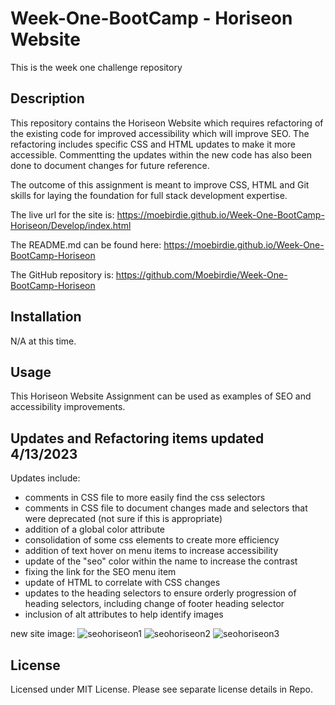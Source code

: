 # Week-One-BootCamp - Horiseon Website
This is the week one challenge repository


## Description
This repository contains the Horiseon Website which requires refactoring of the existing code for improved accessibility which will improve SEO. The refactoring includes specific CSS and HTML updates to make it more accessible. Commentting the updates within the new code has also been done to document changes for future reference. 

The outcome of this assignment is meant to improve CSS, HTML and Git skills for laying the foundation for full stack development expertise.

The live url for the site is: https://moebirdie.github.io/Week-One-BootCamp-Horiseon/Develop/index.html

The README.md can be found here: https://moebirdie.github.io/Week-One-BootCamp-Horiseon

The GitHub repository is:  https://github.com/Moebirdie/Week-One-BootCamp-Horiseon

## Installation
N/A at this time.


## Usage

This Horiseon Website Assignment can be used as examples of SEO and accessibility improvements. 


## Updates and Refactoring items updated 4/13/2023
Updates include:
- comments in CSS file to more easily find the css selectors
- comments in CSS file to document changes made and selectors that were deprecated (not sure if this is appropriate)
- addition of a global color attribute
- consolidation of some css elements to create more efficiency
- addition of text hover on menu items to increase accessibility
- update of the "seo" color within the name to increase the contrast
- fixing the link for the SEO menu item
- update of HTML to correlate with CSS changes 
- updates to the heading selectors to ensure orderly progression of heading selectors, including change of footer heading selector
- inclusion of alt attributes to help identify images

new site image:
![seohoriseon1](https://user-images.githubusercontent.com/93432701/231764001-51655511-1d65-4cc7-9293-9e4ae7064131.jpeg)
![seohoriseon2](https://user-images.githubusercontent.com/93432701/231764031-b58a0446-16c1-4e1a-a2ce-7eb27e11b273.png)
![seohoriseon3](https://user-images.githubusercontent.com/93432701/231764582-fe499407-6c42-4b73-aa87-7a7aceebc5e2.png)



## License
Licensed under MIT License. Please see separate license details in Repo.

